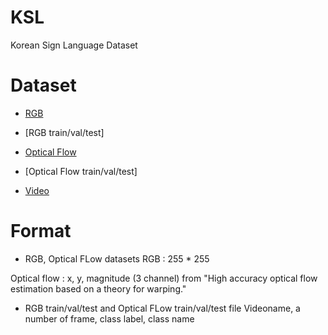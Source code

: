 # KSL
Korean Sign Language Dataset

# Dataset
- [RGB](https://www.dropbox.com/s/6jw50r784k36q5e/KSL_rgb.zip?dl=0)
- [RGB train/val/test]

- [Optical Flow](http://www.dropbox.com/s/uns43wmq0dl0ali/KSL_opflow.zip?dl=0)
- [Optical Flow train/val/test]

- [Video](http://www.dropbox.com/s/8wse0lmxngysl2h/video.zip?dl=0)

# Format
- RGB, Optical FLow datasets
RGB : 255 * 255

Optical flow : x, y, magnitude (3 channel) from "High accuracy optical flow estimation based on a theory for warping."

- RGB train/val/test and Optical FLow train/val/test file
Videoname, a number of frame, class label, class name
